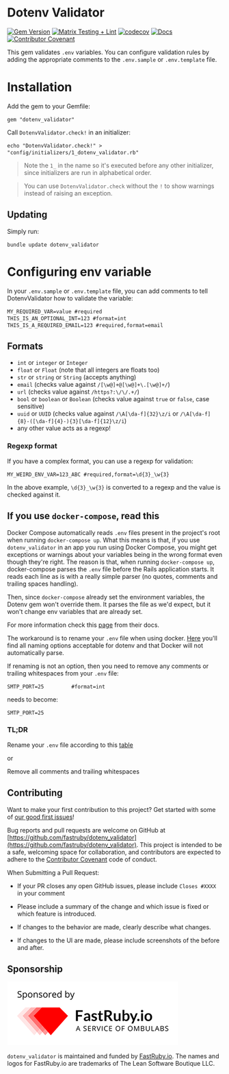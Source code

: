 # Dotenv Validator

[![Gem Version](https://badge.fury.io/rb/dotenv_validator.svg)](https://badge.fury.io/rb/dotenv_validator) [![Matrix Testing + Lint](https://github.com/fastruby/dotenv_validator/actions/workflows/main.yml/badge.svg)](https://github.com/fastruby/dotenv_validator/actions/workflows/main.yml) [![codecov](https://codecov.io/gh/fastruby/dotenv_validator/branch/main/graph/badge.svg)](https://codecov.io/gh/fastruby/dotenv_validator) [![Docs](http://img.shields.io/badge/yard-docs-blue.svg)](https://www.rubydoc.info/gems/dotenv_validator/) [![Contributor Covenant](https://img.shields.io/badge/Contributor%20Covenant-v1.4%20adopted-ff69b4.svg)](CODE_OF_CONDUCT.md)

This gem validates `.env` variables. You can configure validation rules by
adding the appropriate comments to the `.env.sample` or `.env.template` file.

# Installation

Add the gem to your Gemfile:

```
gem "dotenv_validator"
```

Call `DotenvValidator.check!` in an initializer:

```
echo "DotenvValidator.check!" > "config/initializers/1_dotenv_validator.rb"
```

> Note the `1_` in the name so it's executed before any other initializer, since initializers are run in alphabetical order.

> You can use `DotenvValidator.check` without the `!` to show warnings instead of raising an exception.

## Updating

Simply run:

```
bundle update dotenv_validator
```

# Configuring env variable

In your `.env.sample` or `.env.template` file, you can add comments to tell DotenvValidator how to validate the variable:

```
MY_REQUIRED_VAR=value #required
THIS_IS_AN_OPTIONAL_INT=123 #format=int
THIS_IS_A_REQUIRED_EMAIL=123 #required,format=email
```

## Formats

- `int` or `integer` or `Integer`
- `float` or `Float` (note that all integers are floats too)
- `str` or `string` or `String` (accepts anything)
- `email` (checks value against `/[\w@]+@[\w@]+\.[\w@]+/`)
- `url` (checks value against `/https?:\/\/.+/`)
- `bool` or `boolean` or `Boolean` (checks value against `true` or `false`, case sensitive)
- `uuid` or `UUID` (checks value against `/\A[\da-f]{32}\z/i` or `/\A[\da-f]{8}-([\da-f]{4}-){3}[\da-f]{12}\z/i`)
- any other value acts as a regexp!

### Regexp format

If you have a complex format, you can use a regexp for validation:

```
MY_WEIRD_ENV_VAR=123_ABC #required,format=\d{3}_\w{3}
```

In the above example, `\d{3}_\w{3}` is converted to a regexp and the value is checked against it.

## If you use `docker-compose`, read this

Docker Compose automatically reads `.env` files present in the project's root when running `docker-compose up`. What this means is that, if you use `dotenv_validator` in an app you run using Docker Compose, you might get exceptions or warnings about your variables being in the wrong format even though they're right. The reason is that, when running `docker-compose up`, docker-compose parses the `.env` file before the Rails application starts. It reads each line as is with a really simple parser (no quotes, comments and trailing spaces handling).

Then, since `docker-compose` already set the environment variables, the Dotenv gem won't override them. It parses the file as we'd expect, but it won't change env variables that are already set.

For more information check this [page](https://docs.docker.com/compose/environment-variables/#set-environment-variables-in-containers) from their docs.

The workaround is to rename your `.env` file when using docker. [Here](https://github.com/bkeepers/dotenv#what-other-env-files-can-i-use) you'll find all naming options acceptable for dotenv and that Docker will not automatically parse.

If renaming is not an option, then you need to remove any comments or trailing whitespaces from your `.env` file:

```
SMTP_PORT=25         #format=int
```

needs to become:

```
SMTP_PORT=25
```

### TL;DR

Rename your `.env` file according to this [table](https://github.com/bkeepers/dotenv?tab=readme-ov-file#customizing-rails)

or

Remove all comments and trailing whitespaces

## Contributing

Want to make your first contribution to this project? Get started with some of [our good first issues](https://github.com/fastruby/dotenv_validator/contribute)!

Bug reports and pull requests are welcome on GitHub at [https://github.com/fastruby/dotenv_validator](https://github.com/fastruby/dotenv_validator). This project is intended to be a safe, welcoming space for collaboration, and contributors are expected to adhere to the [Contributor Covenant](http://contributor-covenant.org) code of conduct.

When Submitting a Pull Request:

- If your PR closes any open GitHub issues, please include `Closes #XXXX` in your comment

- Please include a summary of the change and which issue is fixed or which feature is introduced.

- If changes to the behavior are made, clearly describe what changes.

- If changes to the UI are made, please include screenshots of the before and after.

## Sponsorship

![FastRuby.io | Rails Upgrade Services](fastruby-logo.png)

`dotenv_validator` is maintained and funded by [FastRuby.io](https://fastruby.io). The names and logos for FastRuby.io are trademarks of The Lean Software Boutique LLC.
